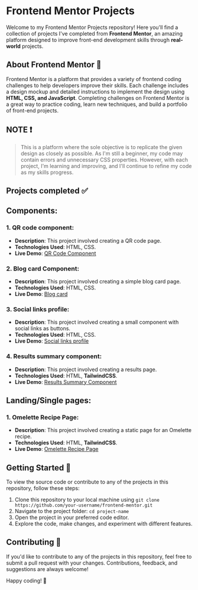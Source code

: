 # Frontend Mentor Projects

Welcome to my Frontend Mentor Projects repository! Here you'll find a collection of projects I've completed from **Frontend Mentor**, an amazing platform designed to improve front-end development skills through **real-world** projects.

## About Frontend Mentor 🎨
Frontend Mentor is a platform that provides a variety of frontend coding challenges to help developers improve their skills. Each challenge includes a design mockup and detailed instructions to implement the design using **HTML, CSS, and JavaScript**. Completing challenges on Frontend Mentor is a great way to practice coding, learn new techniques, and build a portfolio of front-end projects.

## NOTE ❗
> This is a platform where the sole objective is to replicate the given design as closely as possible. As I'm still a beginner, my code may contain errors and unnecessary CSS properties. However, with each project, I'm learning and improving, and I'll continue to refine my code as my skills progress.

## Projects completed ✅ 
   ## Components:
### 1. QR code component:
- **Description**: This project involved creating a QR code page. 
- **Technologies Used**: HTML, CSS.
- **Live Demo**: [QR Code Component](https://qr-code-seven-pied.vercel.app/)

### 2. Blog card Component:
- **Description**: This project involved creating a simple blog card page. 
- **Technologies Used**: HTML, CSS.
- **Live Demo**: [Blog card](https://blog-card-inky.vercel.app/)

### 3. Social links profile:
- **Description**: This project involved creating a small component with social links as buttons. 
- **Technologies Used**: HTML, CSS.
- **Live Demo**: [Social links profile](https://social-links-profile-two-azure.vercel.app/)

### 4. Results summary component:
- **Description**: This project involved creating a results page. 
- **Technologies Used**: HTML, **TailwindCSS**.
- **Live Demo**: [Results Summary Component](https://results-summary-sand.vercel.app/)

## Landing/Single pages:
### 1. Omelette Recipe Page:
- **Description**: This project involved creating a static page for an Omelette recipe. 
- **Technologies Used**: HTML, **TailwindCSS**.
- **Live Demo**: [Omelette Recipe Page](https://recipe-page-dun-xi.vercel.app/)

## Getting Started 🚀
To view the source code or contribute to any of the projects in this repository, follow these steps:

1. Clone this repository to your local machine using `git clone https://github.com/your-username/frontend-mentor.git`
2. Navigate to the project folder: `cd project-name`
3. Open the project in your preferred code editor.
4. Explore the code, make changes, and experiment with different features.

## Contributing 🤝
If you'd like to contribute to any of the projects in this repository, feel free to submit a pull request with your changes. Contributions, feedback, and suggestions are always welcome!


Happy coding! 🚀
